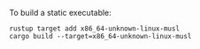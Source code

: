 To build a static executable:
```
rustup target add x86_64-unknown-linux-musl
cargo build --target=x86_64-unknown-linux-musl
```
